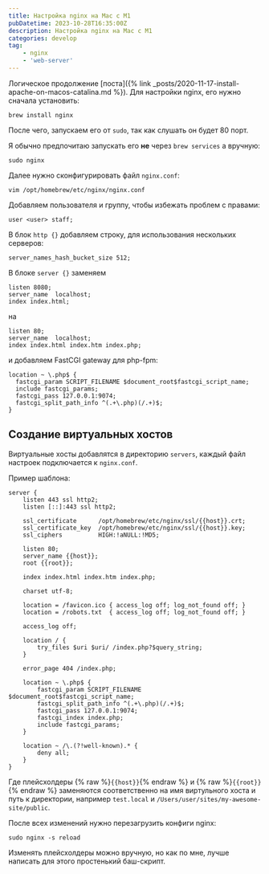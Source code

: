 ```yaml
---
title: Настройка nginx на Mac с M1
pubDatetime: 2023-10-28T16:35:00Z
description: Настройка nginx на Mac с M1
categories: develop
tag:
    - nginx
    - 'web-server'
---
```


Логическое продолжение [поста]({% link _posts/2020-11-17-install-apache-on-macos-catalina.md %}). Для настройки nginx, его нужно сначала установить:

```shell
brew install nginx
```
После чего, запускаем его от `sudo`, так как слушать он будет 80 порт.
<!--more-->

Я обычно предпочитаю запускать его **не** через `brew services` а вручную:

```
sudo nginx
```

Далее нужно сконфигурировать файл `nginx.conf`:

```shell
vim /opt/homebrew/etc/nginx/nginx.conf
```

Добавляем пользователя и группу, чтобы избежать проблем с правами:

```
user <user> staff;
```

В блок `http {}` добавляем строку, для использования нескольких серверов:

```
server_names_hash_bucket_size 512;
```

В блоке `server {}` заменяем

```
listen 8080;
server_name  localhost;
index index.html;
```

на

```
listen 80;
server_name  localhost;
index index.html index.htm index.php;
```

и добавляем FastCGI gateway для php-fpm:

```
location ~ \.php$ {
  fastcgi_param SCRIPT_FILENAME $document_root$fastcgi_script_name;
  include fastcgi_params;
  fastcgi_pass 127.0.0.1:9074;
  fastcgi_split_path_info ^(.+\.php)(/.+)$;
}
```

## Создание виртуальных хостов

Виртуальные хосты добавлятся в директорию `servers`, каждый файл настроек подключается к `nginx.conf`.

Пример шаблона:

```
server {
    listen 443 ssl http2;
    listen [::]:443 ssl http2;

    ssl_certificate      /opt/homebrew/etc/nginx/ssl/{{host}}.crt;
    ssl_certificate_key  /opt/homebrew/etc/nginx/ssl/{{host}}.key;
    ssl_ciphers          HIGH:!aNULL:!MD5;

    listen 80;
    server_name {{host}};
    root {{root}};

    index index.html index.htm index.php;

    charset utf-8;

    location = /favicon.ico { access_log off; log_not_found off; }
    location = /robots.txt  { access_log off; log_not_found off; }

    access_log off;

    location / {
        try_files $uri $uri/ /index.php?$query_string;
    }

    error_page 404 /index.php;

    location ~ \.php$ {
        fastcgi_param SCRIPT_FILENAME $document_root$fastcgi_script_name;
        fastcgi_split_path_info ^(.+\.php)(/.+)$;
        fastcgi_pass 127.0.0.1:9074;
        fastcgi_index index.php;
        include fastcgi_params;
    }

    location ~ /\.(?!well-known).* {
        deny all;
    }
}
```

Где плейсхолдеры {% raw %}`{{host}}`{% endraw %} и {% raw %}`{{root}}`{% endraw %} заменяются соответственно на имя виртульного хоста и путь к директории, например `test.local` и `/Users/user/sites/my-awesome-site/public`.

После всех изменений нужно перезагрузить конфиги nginx:

```
sudo nginx -s reload
```

Изменять плейсхолдеры можно вручную, но как по мне, лучше написать для этого простенький баш-скрипт.
